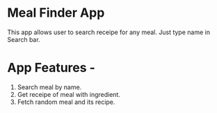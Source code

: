# Meal Finder App

This app allows user to search receipe for any meal.
Just type name in Search bar.

# App Features - 
1. Search meal by name.
2. Get receipe of meal with ingredient.
3. Fetch random meal and its recipe.
